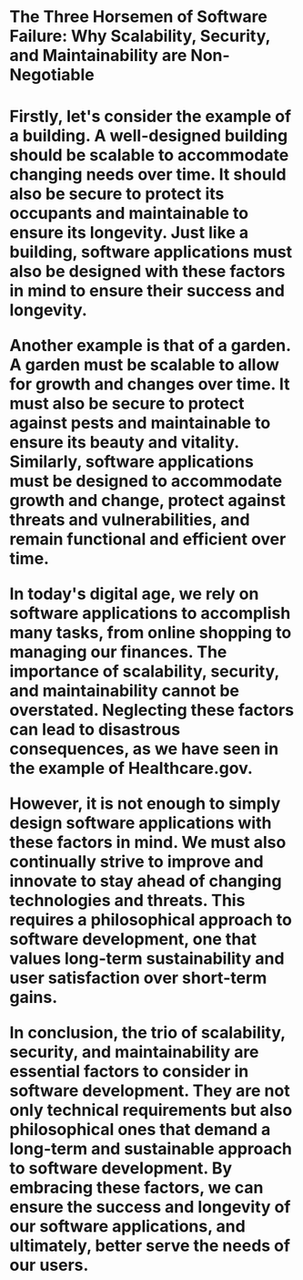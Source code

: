 <h1>The Three Horsemen of Software Failure: Why Scalability, Security, and Maintainability are Non-Negotiable<h1>

Firstly, let's consider the example of a building. A well-designed building should be scalable to accommodate changing needs over time. It should also be secure to protect its occupants and maintainable to ensure its longevity. Just like a building, software applications must also be designed with these factors in mind to ensure their success and longevity.

Another example is that of a garden. A garden must be scalable to allow for growth and changes over time. It must also be secure to protect against pests and maintainable to ensure its beauty and vitality. Similarly, software applications must be designed to accommodate growth and change, protect against threats and vulnerabilities, and remain functional and efficient over time.

In today's digital age, we rely on software applications to accomplish many tasks, from online shopping to managing our finances. The importance of scalability, security, and maintainability cannot be overstated. Neglecting these factors can lead to disastrous consequences, as we have seen in the example of Healthcare.gov.

However, it is not enough to simply design software applications with these factors in mind. We must also continually strive to improve and innovate to stay ahead of changing technologies and threats. This requires a philosophical approach to software development, one that values long-term sustainability and user satisfaction over short-term gains.

In conclusion, the trio of scalability, security, and maintainability are essential factors to consider in software development. They are not only technical requirements but also philosophical ones that demand a long-term and sustainable approach to software development. By embracing these factors, we can ensure the success and longevity of our software applications, and ultimately, better serve the needs of our users.





